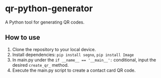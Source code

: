 # qr-python-generator
A Python tool for generating QR codes.

## How to use
1) Clone the repository to your local device.
2) Install dependencies: ```pip install segno```, ```pip install Image```
3) In main.py under the ```if __name__ == '__main__':``` conditional, input the desired ```create_qr_``` method.
4) Execute the main.py script to create a contact card QR code.
